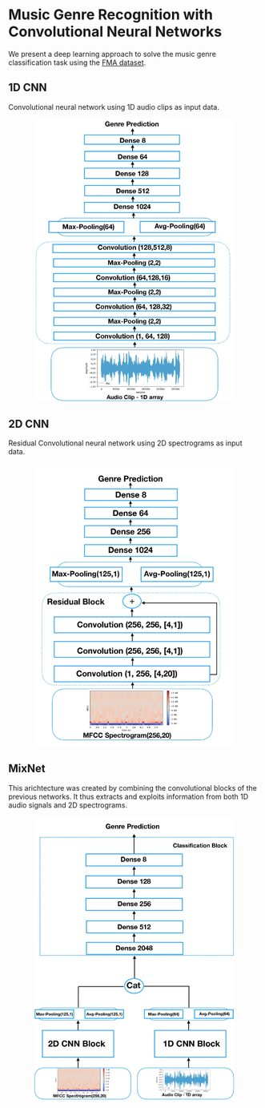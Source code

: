 # Music Genre Recognition with Convolutional Neural Networks

We present a deep learning approach to solve the music genre classification task using the [FMA dataset](https://github.com/mdeff/fma).


## 1D CNN
Convolutional neural network using 1D audio clips as input data.

<p align="center">
  <img src="imgs/cnn1D_scheme.jpg" alt="1D CNN Architecture" width="400" />
</p>


## 2D CNN 
Residual Convolutional neural network using 2D spectrograms as input data.
<p align="center">
  <img src="imgs/cnn2D_scheme.jpg" alt="2D CNN Architecture" width="400" />
</p>

## MixNet 
This arichtecture was created by combining the convolutional blocks of the previous networks. It thus extracts and exploits information from both 1D audio signals and 2D spectrograms.

<p align="center">
  <img src="imgs/cnnmix_scheme.jpg" alt="MixNet Architecture" width="400" />
</p>

